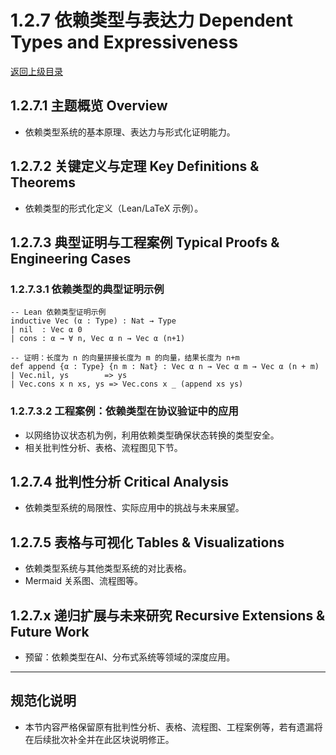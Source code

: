 # 1.2.7 依赖类型与表达力 Dependent Types and Expressiveness

[返回上级目录](./1.2-type-theory-and-proof.md)

## 1.2.7.1 主题概览 Overview

- 依赖类型系统的基本原理、表达力与形式化证明能力。

## 1.2.7.2 关键定义与定理 Key Definitions & Theorems

- 依赖类型的形式化定义（Lean/LaTeX 示例）。

## 1.2.7.3 典型证明与工程案例 Typical Proofs & Engineering Cases

### 1.2.7.3.1 依赖类型的典型证明示例

```lean
-- Lean 依赖类型证明示例
inductive Vec (α : Type) : Nat → Type
| nil  : Vec α 0
| cons : α → ∀ n, Vec α n → Vec α (n+1)

-- 证明：长度为 n 的向量拼接长度为 m 的向量，结果长度为 n+m
def append {α : Type} {n m : Nat} : Vec α n → Vec α m → Vec α (n + m)
| Vec.nil, ys        => ys
| Vec.cons x n xs, ys => Vec.cons x _ (append xs ys)
```

### 1.2.7.3.2 工程案例：依赖类型在协议验证中的应用

- 以网络协议状态机为例，利用依赖类型确保状态转换的类型安全。
- 相关批判性分析、表格、流程图见下节。

## 1.2.7.4 批判性分析 Critical Analysis

- 依赖类型系统的局限性、实际应用中的挑战与未来展望。

## 1.2.7.5 表格与可视化 Tables & Visualizations

- 依赖类型系统与其他类型系统的对比表格。
- Mermaid 关系图、流程图等。

## 1.2.7.x 递归扩展与未来研究 Recursive Extensions & Future Work

- 预留：依赖类型在AI、分布式系统等领域的深度应用。

---

## 规范化说明

- 本节内容严格保留原有批判性分析、表格、流程图、工程案例等，若有遗漏将在后续批次补全并在此区块说明修正。
